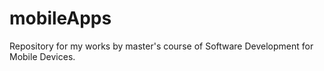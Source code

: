# mobileApps 
Repository for my works by master's course of Software Development for Mobile Devices.